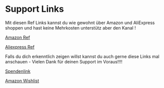 # Support Links

Mit diesen Ref Links kannst du wie gewohnt über Amazon und AliExpress shoppen und hast keine Mehrkosten unterstütz aber den Kanal !

[Amazon Ref](https://amzn.to/3w3alB8) &#x20;

[Aliexpress Ref ](https://s.click.aliexpress.com/e/\_DExbTcb)

Falls du dich erkenntlich zeigen willst kannst du auch gerne diese Links mal anschauen - Vielen Dank für deinen Support im Voraus!!!!

[Spendenlink ](https://www.paypal.com/pools/c/8MnW4kDuO5)

[Amazon Wishlist](https://www.amazon.de/hz/wishlist/ls/99DAZJA1YR9M?ref\_=wl\_share)
